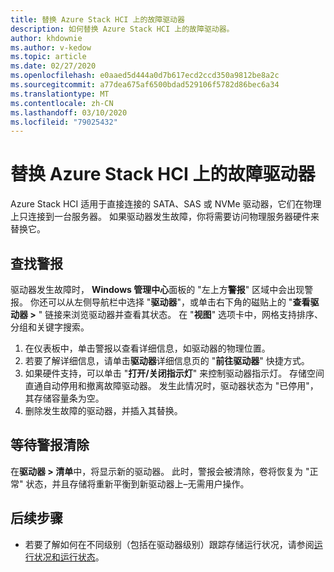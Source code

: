 ```yaml
---
title: 替换 Azure Stack HCI 上的故障驱动器
description: 如何替换 Azure Stack HCI 上的故障驱动器。
author: khdownie
ms.author: v-kedow
ms.topic: article
ms.date: 02/27/2020
ms.openlocfilehash: e0aaed5d444a0d7b617ecd2ccd350a9812be8a2c
ms.sourcegitcommit: a77dea675af6500bdad529106f5782d86bec6a34
ms.translationtype: MT
ms.contentlocale: zh-CN
ms.lasthandoff: 03/10/2020
ms.locfileid: "79025432"
---
```

# <a name="replace-failed-drives-on-azure-stack-hci"></a>替换 Azure Stack HCI 上的故障驱动器

Azure Stack HCI 适用于直接连接的 SATA、SAS 或 NVMe 驱动器，它们在物理上只连接到一台服务器。 如果驱动器发生故障，你将需要访问物理服务器硬件来替换它。

## <a name="find-the-alert"></a>查找警报
驱动器发生故障时， **Windows 管理中心**面板的 "左上方**警报**" 区域中会出现警报。 你还可以从左侧导航栏中选择 "**驱动器**"，或单击右下角的磁贴上的 "**查看驱动器 >** " 链接来浏览驱动器并查看其状态。 在 "**视图**" 选项卡中，网格支持排序、分组和关键字搜索。

1. 在仪表板中，单击警报以查看详细信息，如驱动器的物理位置。
1. 若要了解详细信息，请单击**驱动器**详细信息页的 "**前往驱动器**" 快捷方式。
1. 如果硬件支持，可以单击 "**打开/关闭指示灯**" 来控制驱动器指示灯。
   存储空间直通自动停用和撤离故障驱动器。 发生此情况时，驱动器状态为 "已停用"，其存储容量条为空。
1. 删除发生故障的驱动器，并插入其替换。

## <a name="wait-for-the-alert-to-clear"></a>等待警报清除
在**驱动器 > 清单**中，将显示新的驱动器。 此时，警报会被清除，卷将恢复为 "正常" 状态，并且存储将重新平衡到新驱动器上–无需用户操作。

## <a name="next-steps"></a>后续步骤
-  若要了解如何在不同级别（包括在驱动器级别）跟踪存储运行状况，请参阅[运行状况和运行状态](/windows-server/storage/storage-spaces/storage-spaces-states)。
